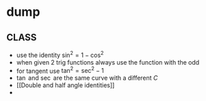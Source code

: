 
# dump


## CLASS
- use the identity $\sin^2=1-\cos^2$
- when given 2 trig functions always use the function with the odd 
- for tangent use $\tan^2=\sec^2-1$
- $\tan$ and $\sec$ are the same curve with a different $C$
- [[Double and half angle identities]]
- 